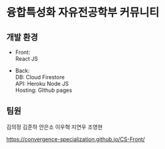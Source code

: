 # 융합특성화 자유전공학부 커뮤니티

## 개발 환경
 
* Front:  
React JS  
  
* Back:  
  DB: Cloud Firestore  
  API: Heroku Node JS  
  Hosting: GIthub pages  

## 팀원

김의정
김준하
안은소
이우혁
지연우
조영현
  
https://convergence-specialization.github.io/CS-Front/
